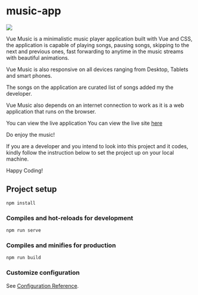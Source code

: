 # music-app
![](/assets/img/music-app.png)

Vue Music is a minimalistic music player application built with Vue and CSS, the application is capable of playing songs, pausing songs, skipping to the next and previous ones, fast forwarding to anytime in the music streams with beautiful animations.

Vue Music is also responsive on all devices ranging from Desktop, Tablets and smart phones.

The songs on the application are curated list of songs added my the developer.

Vue Music also depends on an internet connection to work as it is a web application that runs on the browser.

You can view the live application You can view the live site [here](https://vue-song.netlify.app/)

Do enjoy the music!

If you are a developer and you intend to look into this project and it codes, kindly follow the instruction below to set the project up on your local machine.

Happy Coding!

## Project setup
```
npm install
```

### Compiles and hot-reloads for development
```
npm run serve
```

### Compiles and minifies for production
```
npm run build
```

### Customize configuration
See [Configuration Reference](https://cli.vuejs.org/config/).
